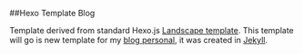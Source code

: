 ##Hexo Template Blog

Template derived from standard Hexo.js [Landscape template](https://github.com/hexojs/hexo-theme-landscape). This template will go is new template for my [blog personal](http://felipesousa.github.io/), it was created in [Jekyll](http://jekyllrb.com/).

